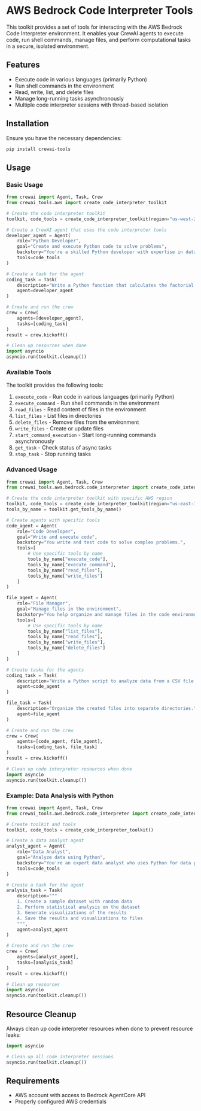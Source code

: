 # AWS Bedrock Code Interpreter Tools

This toolkit provides a set of tools for interacting with the AWS Bedrock Code Interpreter environment. It enables your CrewAI agents to execute code, run shell commands, manage files, and perform computational tasks in a secure, isolated environment.

## Features

- Execute code in various languages (primarily Python)
- Run shell commands in the environment
- Read, write, list, and delete files
- Manage long-running tasks asynchronously
- Multiple code interpreter sessions with thread-based isolation

## Installation

Ensure you have the necessary dependencies:

```bash
pip install crewai-tools
```

## Usage

### Basic Usage

```python
from crewai import Agent, Task, Crew
from crewai_tools.aws import create_code_interpreter_toolkit

# Create the code interpreter toolkit
toolkit, code_tools = create_code_interpreter_toolkit(region="us-west-2")

# Create a CrewAI agent that uses the code interpreter tools
developer_agent = Agent(
    role="Python Developer",
    goal="Create and execute Python code to solve problems",
    backstory="You're a skilled Python developer with expertise in data analysis.",
    tools=code_tools
)

# Create a task for the agent
coding_task = Task(
    description="Write a Python function that calculates the factorial of a number and test it.",
    agent=developer_agent
)

# Create and run the crew
crew = Crew(
    agents=[developer_agent],
    tasks=[coding_task]
)
result = crew.kickoff()

# Clean up resources when done
import asyncio
asyncio.run(toolkit.cleanup())
```

### Available Tools

The toolkit provides the following tools:

1. `execute_code` - Run code in various languages (primarily Python)
2. `execute_command` - Run shell commands in the environment
3. `read_files` - Read content of files in the environment
4. `list_files` - List files in directories
5. `delete_files` - Remove files from the environment
6. `write_files` - Create or update files
7. `start_command_execution` - Start long-running commands asynchronously
8. `get_task` - Check status of async tasks
9. `stop_task` - Stop running tasks

### Advanced Usage

```python
from crewai import Agent, Task, Crew
from crewai_tools.aws.bedrock.code_interpreter import create_code_interpreter_toolkit

# Create the code interpreter toolkit with specific AWS region
toolkit, code_tools = create_code_interpreter_toolkit(region="us-east-1")
tools_by_name = toolkit.get_tools_by_name()

# Create agents with specific tools
code_agent = Agent(
    role="Code Developer",
    goal="Write and execute code",
    backstory="You write and test code to solve complex problems.",
    tools=[
        # Use specific tools by name
        tools_by_name["execute_code"],
        tools_by_name["execute_command"],
        tools_by_name["read_files"],
        tools_by_name["write_files"]
    ]
)

file_agent = Agent(
    role="File Manager",
    goal="Manage files in the environment",
    backstory="You help organize and manage files in the code environment.",
    tools=[
        # Use specific tools by name
        tools_by_name["list_files"],
        tools_by_name["read_files"],
        tools_by_name["write_files"],
        tools_by_name["delete_files"]
    ]
)

# Create tasks for the agents
coding_task = Task(
    description="Write a Python script to analyze data from a CSV file.",
    agent=code_agent
)

file_task = Task(
    description="Organize the created files into separate directories.",
    agent=file_agent
)

# Create and run the crew
crew = Crew(
    agents=[code_agent, file_agent],
    tasks=[coding_task, file_task]
)
result = crew.kickoff()

# Clean up code interpreter resources when done
import asyncio
asyncio.run(toolkit.cleanup())
```

### Example: Data Analysis with Python

```python
from crewai import Agent, Task, Crew
from crewai_tools.aws.bedrock.code_interpreter import create_code_interpreter_toolkit

# Create toolkit and tools
toolkit, code_tools = create_code_interpreter_toolkit()

# Create a data analyst agent
analyst_agent = Agent(
    role="Data Analyst",
    goal="Analyze data using Python",
    backstory="You're an expert data analyst who uses Python for data processing.",
    tools=code_tools
)

# Create a task for the agent
analysis_task = Task(
    description="""
    1. Create a sample dataset with random data
    2. Perform statistical analysis on the dataset
    3. Generate visualizations of the results
    4. Save the results and visualizations to files
    """,
    agent=analyst_agent
)

# Create and run the crew
crew = Crew(
    agents=[analyst_agent],
    tasks=[analysis_task]
)
result = crew.kickoff()

# Clean up resources
import asyncio
asyncio.run(toolkit.cleanup())
```

## Resource Cleanup

Always clean up code interpreter resources when done to prevent resource leaks:

```python
import asyncio

# Clean up all code interpreter sessions
asyncio.run(toolkit.cleanup())
```

## Requirements

- AWS account with access to Bedrock AgentCore API
- Properly configured AWS credentials